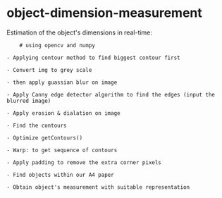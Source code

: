 # object-dimension-measurement

Estimation of the object's dimensions in real-time:

        # using opencv and numpy
	
	- Applying contour method to find biggest contour first
	
	- Convert img to grey scale 
	
	- then apply guassian blur on image 
	
	- Apply Canny edge detector algorithm to find the edges (input the blurred image)
	
	- Apply erosion & dialation on image
	
	- Find the contours
	
	- Optimize getContours() 
	
	- Warp: to get sequence of contours
	
	- Apply padding to remove the extra corner pixels
	
	- Find objects within our A4 paper
	
	- Obtain object's measurement with suitable representation
